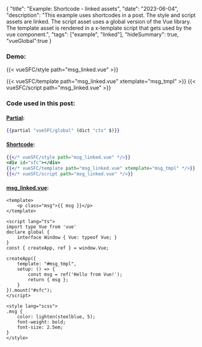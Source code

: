 {
"title": "Example: Shortcode - linked assets",
"date": "2023-06-04",
"description": "This example uses shortcodes in a post. The style and script assets are linked. The script asset uses a global version of the Vue library. The template asset is rendered in a x-template script that gets used by the vue component.",
"tags": ["example", "linked"],
"hideSummary": true,
"vueGlobal":true
}

###  Demo:
{{< vueSFC/style path="msg_linked.vue" >}}
<div id="sfc"></div>
{{< vueSFC/template path="msg_linked.vue" xtemplate="msg_tmpl" >}}
{{< vueSFC/script path="msg_linked.vue" >}}

### Code used in this post:
#### [Partial](https://github.com/indus/hugoVueSFC/blob/main/layouts/partials/extend_head.html#L7):
``` hbs
{{partial "vueSFC/global" (dict "ctx" $)}} 
```
#### [Shortcode](https://github.com/indus/hugoVueSFC/blob/main/content/posts/linked/index.md?plain=1#L10-L13):
``` hbs
{{</* vueSFC/style path="msg_linked.vue" */>}}
<div id="sfc"></div>
{{</* vueSFC/template path="msg_linked.vue" xtemplate="msg_tmpl" */>}}
{{</* vueSFC/script path="msg_linked.vue" */>}}
```
#### [msg_linked.vue](https://github.com/indus/hugoVueSFC/blob/main/content/posts/linked/msg_linked.vue):
``` vue
<template>
    <p class="msg">{{ msg }}</p>
</template>

<script lang="ts">
import type Vue from 'vue'
declare global {
    interface Window { Vue: typeof Vue; }
}
const { createApp, ref } = window.Vue;

createApp({
    template: "#msg_tmpl",
    setup: () => {
        const msg = ref('Hello from Vue!');
        return { msg };
    }
}).mount("#sfc");
</script>

<style lang="scss">
.msg {
    color: lighten(steelblue, 5);
    font-weight: bold;
    font-size: 2.5em;
}
</style>
```


